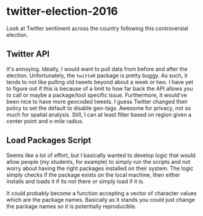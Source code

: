 # twitter-election-2016
Look at Twitter sentiment across the country following this controversial election.

## Twitter API
It's annoying.  Ideally, I would want to pull data from before and after the election.  Unfortunately, the `twitteR` package is pretty buggy.  As such, it tends to not like pulling old tweets beyond about a week or two.  I have yet to figure out if this is because of a limit to how far back the API allows you to call or maybe a package/tool specific issue.  Furthermore, it would've been nice to have more geocoded tweets.  I guess Twitter changed their policy to set the default to disable geo-tags.  Awesome for privacy, not so much for spatial analysis.  Still, I can at least filter based on region given a center point and x-mile radius.

## Load Packages Script
Seems like a lot of effort, but I basically wanted to develop logic that would allow people (my students, for example) to simply run the scripts and not worry about having the right packages installed on their system.  The logic simply checks if the package exists on the local machine, then either installs and loads it if its not there or simply load if it is.  

It could probably become a function accepting a vector of character values which are the package names. Basically as it stands you could just change the package names so it is potentially reproducible.
